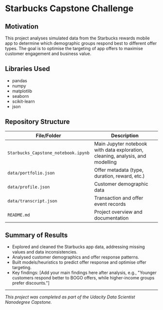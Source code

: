# Starbucks Capstone Challenge

## Motivation

This project analyses simulated data from the Starbucks rewards mobile app to determine which demographic groups respond best to different offer types. The goal is to optimise the targeting of app offers to maximise customer engagement and business value.

## Libraries Used

- pandas
- numpy
- matplotlib
- seaborn
- scikit-learn
- json

## Repository Structure

| File/Folder                      | Description                                                                 |
|----------------------------------|-----------------------------------------------------------------------------|
| `Starbucks_Capstone_notebook.ipynb` | Main Jupyter notebook with data exploration, cleaning, analysis, and modelling |
| `data/portfolio.json`            | Offer metadata (type, duration, reward, etc.)                               |
| `data/profile.json`              | Customer demographic data                                                   |
| `data/transcript.json`           | Transaction and offer event records                                         |
| `README.md`                      | Project overview and documentation                                          |

## Summary of Results

- Explored and cleaned the Starbucks app data, addressing missing values and data inconsistencies.
- Analysed customer demographics and offer response patterns.
- Built models/heuristics to predict offer response and optimise offer targeting.
- Key findings: [Add your main findings here after analysis, e.g., "Younger customers respond better to BOGO offers, while higher-income groups prefer discounts."]

---

*This project was completed as part of the Udacity Data Scientist Nanodegree Capstone.*